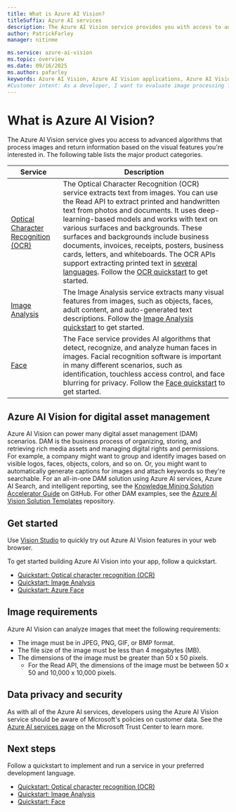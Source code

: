 ```yaml
---
title: What is Azure AI Vision?
titleSuffix: Azure AI services
description: The Azure AI Vision service provides you with access to advanced algorithms for processing images and returning information.
author: PatrickFarley
manager: nitinme

ms.service: azure-ai-vision
ms.topic: overview
ms.date: 09/16/2025
ms.author: pafarley
keywords: Azure AI Vision, Azure AI Vision applications, Azure AI Vision service
#Customer intent: As a developer, I want to evaluate image processing functionality, so that I can determine if it will work for my information extraction or object detection scenarios.
---
```


# What is Azure AI Vision?

The Azure AI Vision service gives you access to advanced algorithms that process images and return information based on the visual features you're interested in. The following table lists the major product categories.

| Service|Description|
|---|---|
| [Optical Character Recognition (OCR)](overview-ocr.md)|The Optical Character Recognition (OCR) service extracts text from images. You can use the Read API to extract printed and handwritten text from photos and documents. It uses deep-learning-based models and works with text on various surfaces and backgrounds. These surfaces and backgrounds include business documents, invoices, receipts, posters, business cards, letters, and whiteboards. The OCR APIs support extracting printed text in [several languages](./language-support.md). Follow the [OCR quickstart](quickstarts-sdk/client-library.md) to get started.|
|[Image Analysis](overview-image-analysis.md)| The Image Analysis service extracts many visual features from images, such as objects, faces, adult content, and auto-generated text descriptions. Follow the [Image Analysis quickstart](quickstarts-sdk/image-analysis-client-library-40.md) to get started.|
| [Face](overview-identity.md) | The Face service provides AI algorithms that detect, recognize, and analyze human faces in images. Facial recognition software is important in many different scenarios, such as identification, touchless access control, and face blurring for privacy. Follow the [Face quickstart](quickstarts-sdk/identity-client-library.md) to get started. |

## Azure AI Vision for digital asset management

Azure AI Vision can power many digital asset management (DAM) scenarios. DAM is the business process of organizing, storing, and retrieving rich media assets and managing digital rights and permissions. For example, a company might want to group and identify images based on visible logos, faces, objects, colors, and so on. Or, you might want to automatically generate captions for images <!--[generate captions for images](./Tutorials/storage-lab-tutorial.md)--> and attach keywords so they're searchable. For an all-in-one DAM solution using Azure AI services, Azure AI Search, and intelligent reporting, see the [Knowledge Mining Solution Accelerator Guide](https://github.com/Azure-Samples/azure-search-knowledge-mining) on GitHub. For other DAM examples, see the [Azure AI Vision Solution Templates](https://github.com/Azure-Samples/Cognitive-Services-Vision-Solution-Templates) repository.

## Get started

Use [Vision Studio](https://portal.vision.cognitive.azure.com/) to quickly try out Azure AI Vision features in your web browser.

To get started building Azure AI Vision into your app, follow a quickstart.
* [Quickstart: Optical character recognition (OCR)](quickstarts-sdk/client-library.md)
* [Quickstart: Image Analysis](quickstarts-sdk/image-analysis-client-library.md)
* [Quickstart: Azure Face](/azure/ai-services/computer-vision/quickstarts-sdk/identity-client-library)

## Image requirements

Azure AI Vision can analyze images that meet the following requirements:

- The image must be in JPEG, PNG, GIF, or BMP format.
- The file size of the image must be less than 4 megabytes (MB).
- The dimensions of the image must be greater than 50 x 50 pixels.
  - For the Read API, the dimensions of the image must be between 50 x 50 and 10,000 x 10,000 pixels.

## Data privacy and security

As with all of the Azure AI services, developers using the Azure AI Vision service should be aware of Microsoft's policies on customer data. See the [Azure AI services page](https://www.microsoft.com/trustcenter/cloudservices/cognitiveservices) on the Microsoft Trust Center to learn more.

## Next steps

Follow a quickstart to implement and run a service in your preferred development language.

* [Quickstart: Optical character recognition (OCR)](quickstarts-sdk/client-library.md)
* [Quickstart: Image Analysis](quickstarts-sdk/image-analysis-client-library-40.md)
* [Quickstart: Face](quickstarts-sdk/identity-client-library.md)

